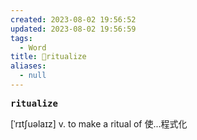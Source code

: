 ```yaml
---
created: 2023-08-02 19:56:52
updated: 2023-08-02 19:56:59
tags:
  - Word
title: 📖ritualize
aliases:
  - null
---
```


<pre><strong>ritualize</strong></pre>
[ˈrɪtʃuəlaɪz]
v. to make a ritual of 使...程式化
